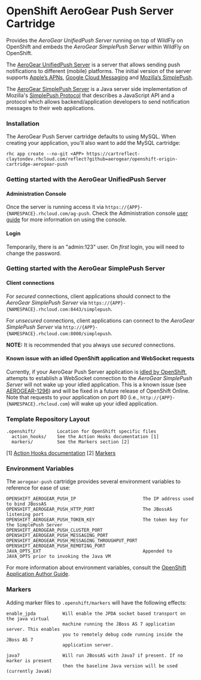 # OpenShift AeroGear Push Server Cartridge

Provides the _AeroGear UnifiedPush Server_ running on top of WildFly on OpenShift and embeds the _AeroGear SimplePush Server_ within WildFly on OpenShift. 

The [AeroGear UnifiedPush Server](https://github.com/aerogear/aerogear-unified-push-server) is a server that allows sending push notifications to different (mobile) platforms. The initial version of the server supports [Apple’s APNs](http://developer.apple.com/library/mac/#documentation/NetworkingInternet/Conceptual/RemoteNotificationsPG/Chapters/ApplePushService.html#//apple_ref/doc/uid/TP40008194-CH100-SW9), [Google Cloud Messaging](http://developer.android.com/google/gcm/index.html) and [Mozilla’s SimplePush](https://wiki.mozilla.org/WebAPI/SimplePush).

The [AeroGear SimplePush Server](https://github.com/aerogear/aerogear-simplepush-server) is a Java server side implementation of Mozilla's [SimplePush Protocol](https://wiki.mozilla.org/WebAPI/SimplePush/Protocol) that describes a JavaScript API and a protocol which allows backend/application developers to send notification messages to their web applications. 

### Installation
The AeroGear Push Server cartridge defaults to using MySQL. When creating your application, you'll also want to add the MySQL cartridge:

```
rhc app create --no-git <APP> https://cartreflect-claytondev.rhcloud.com/reflect?github=aerogear/openshift-origin-cartridge-aerogear-push
```

### Getting started with the AeroGear UnifiedPush Server

#### Administration Console

Once the server is running access it via ```https://{APP}-{NAMESPACE}.rhcloud.com/ag-push```. Check the Administration console [user guide](http://aerogear.org/docs/guides/AdminConsoleGuide/) for more information on using the console.

#### Login

Temporarily, there is an "admin:123" user.  On _first_ login,  you will need to change the password.

### Getting started with the AeroGear SimplePush Server

#### Client connections

For _secured_ connections, client applications should connect to the _AeroGear SimplePush Server_ via ```https://{APP}-{NAMESPACE}.rhcloud.com:8443/simplepush```.

For _unsecured_ connections, client applications can connect to the _AeroGear SimplePush Server_ via ```http://{APP}-{NAMESPACE}.rhcloud.com:8000/simplepush```.

**NOTE:** It is recommended that you always use _secured_ connections.

#### Known issue with an idled OpenShift application and WebSocket requests

Currently, if your AeroGear Push Server application is [idled by OpenShift](https://www.openshift.com/faq/what-happens-if-my-application-is-not-used-for-a-long-time), attempts to establish a WebSocket connection to the _AeroGear SimplePush Server_ will not wake up your idled application. This is a known issue (see [AEROGEAR-1296](https://issues.jboss.org/browse/AEROGEAR-1296)) and will be fixed in a future release of OpenShift Online. Note that requests to your application on port 80 (i.e., ```http://{APP}-{NAMESPACE}.rhcloud.com```) will wake up your idled application.


### Template Repository Layout

    .openshift/        Location for OpenShift specific files
      action_hooks/    See the Action Hooks documentation [1]
      markers/         See the Markers section [2]

\[1\] [Action Hooks documentation](https://github.com/openshift/origin-server/blob/master/node/README.writing_applications.md#action-hooks)
\[2\] [Markers](#markers)


### Environment Variables

The `aerogear-push` cartridge provides several environment variables to reference for ease
of use:

    OPENSHIFT_AEROGEAR_PUSH_IP                         The IP address used to bind JBossAS
    OPENSHIFT_AEROGEAR_PUSH_HTTP_PORT                  The JBossAS listening port
    OPENSHIFT_AEROGEAR_PUSH_TOKEN_KEY                  The token key for the SimplePush Server
    OPENSHIFT_AEROGEAR_PUSH_CLUSTER_PORT               
    OPENSHIFT_AEROGEAR_PUSH_MESSAGING_PORT             
    OPENSHIFT_AEROGEAR_PUSH_MESSAGING_THROUGHPUT_PORT  
    OPENSHIFT_AEROGEAR_PUSH_REMOTING_PORT              
    JAVA_OPTS_EXT                                      Appended to JAVA_OPTS prior to invoking the Java VM

For more information about environment variables, consult the
[OpenShift Application Author Guide](https://github.com/openshift/origin-server/blob/master/node/README.writing_applications.md).

### Markers

Adding marker files to `.openshift/markers` will have the following effects:

    enable_jpda          Will enable the JPDA socket based transport on the java virtual
                         machine running the JBoss AS 7 application server. This enables
                         you to remotely debug code running inside the JBoss AS 7
                         application server.

    java7                Will run JBossAS with Java7 if present. If no marker is present
                         then the baseline Java version will be used (currently Java6)
